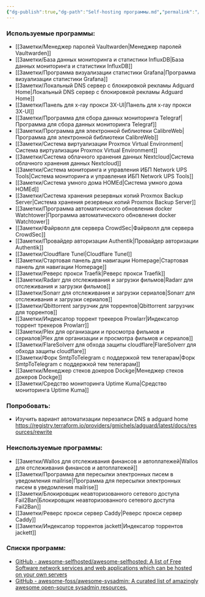```yaml
---
{"dg-publish":true,"dg-path":"Self-hosting программы.md","permalink":"/self-hosting-programmy/","created":"2024-07-14"}
---
```


### Используемые программы:
- [[Заметки/Менеджер паролей Vaultwarden\|Менеджер паролей Vaultwarden]]
- [[Заметки/База данных мониторинга и статистики InfluxDB\|База данных мониторинга и статистики InfluxDB]]
- [[Заметки/Программа визуализации статистики Grafana\|Программа визуализации статистики Grafana]]
- [[Заметки/Локальный DNS сервер с блокировкой рекламы Adguard Home\|Локальный DNS сервер с блокировкой рекламы Adguard Home]]
- [[Заметки/Панель для x-ray прокси 3X-UI\|Панель для x-ray прокси 3X-UI]]
- [[Заметки/Программа для сбора данных мониторинга Telegraf\|Программа для сбора данных мониторинга Telegraf]]
- [[Заметки/Программа для электронной библиотеки CalibreWeb\|Программа для электронной библиотеки CalibreWeb]]
- [[Заметки/Система виртуализации Proxmox Virtual Environment\|Система виртуализации Proxmox Virtual Environment]]
- [[Заметки/Система облачного хранения данных Nextcloud\|Система облачного хранения данных Nextcloud]]
- [[Заметки/Система мониторинга и управления ИБП Network UPS Tools\|Система мониторинга и управления ИБП Network UPS Tools]]
- [[Заметки/Система умного дома HOMEd\|Система умного дома HOMEd]]
- [[Заметки/Система хранения резервных копий Proxmox Backup Server\|Система хранения резервных копий Proxmox Backup Server]]
- [[Заметки/Программа автоматического обновления docker Watchtower\|Программа автоматического обновления docker Watchtower]]
- [[Заметки/Файрволл для сервера CrowdSec\|Файрволл для сервера CrowdSec]]
- [[Заметки/Провайдер авторизации Authentik\|Провайдер авторизации Authentik]]
- [[Заметки/Cloudflare Tunel\|Cloudflare Tunel]]
- [[Заметки/Стартовая панель для навигации Homepage\|Стартовая панель для навигации Homepage]]
- [[Заметки/Реверс прокси Traefik\|Реверс прокси Traefik]]
- [[Заметки/Radarr для отслеживания и загрузки фильмов\|Radarr для отслеживания и загрузки фильмов]]
- [[Заметки/Sonarr для отслеживания и загрузки сериалов\|Sonarr для отслеживания и загрузки сериалов]]
- [[Заметки/Qbittorrent загрузчик для торрентов\|Qbittorrent загрузчик для торрентов]]
- [[Заметки/Индексатор торрент трекеров Prowlarr\|Индексатор торрент трекеров Prowlarr]]
- [[Заметки/Plex для организации и просмотра фильмов и сериалов\|Plex для организации и просмотра фильмов и сериалов]]
- [[Заметки/FlareSolverr для обхода защиты cloudflare\|FlareSolverr для обхода защиты cloudflare]]
- [[Заметки/Форк SmtpToTelegram с поддержкой тем телегарам\|Форк SmtpToTelegram с поддержкой тем телегарам]]
- [[Заметки/Менеджер стеков докеров Dockge\|Менеджер стеков докеров Dockge]]
- [[Заметки/Средство мониторинга Uptime Kuma\|Средство мониторинга Uptime Kuma]]
### Попробовать:
- Изучить вариант автоматизации перезаписи DNS в adguard home https://registry.terraform.io/providers/gmichels/adguard/latest/docs/resources/rewrite
### Неиспользуемые программы:
- [[Заметки/Wallos  для отслеживания финансов и автоплатежей\|Wallos  для отслеживания финансов и автоплатежей]]
- [[Заметки/Программа для пересылки электронных писем в уведомления mailrise\|Программа для пересылки электронных писем в уведомления mailrise]]
- [[Заметки/Блокировщик неавторизованного сетевого доступа Fail2Ban\|Блокировщик неавторизованного сетевого доступа Fail2Ban]]
- [[Заметки/Реверс прокси сервер Caddy\|Реверс прокси сервер Caddy]]
- [[Заметки/Индексатор торрентов jackett\|Индексатор торрентов jackett]]
### Списки программ:
- [GitHub - awesome-selfhosted/awesome-selfhosted: A list of Free Software network services and web applications which can be hosted on your own servers](https://github.com/awesome-selfhosted/awesome-selfhosted)
- [GitHub - awesome-foss/awesome-sysadmin: A curated list of amazingly awesome open-source sysadmin resources.](https://github.com/awesome-foss/awesome-sysadmin)